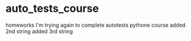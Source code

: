 # auto_tests_course
homeworks
I'm trying again to complete autotests pythone course
added 2nd string
added 3rd string